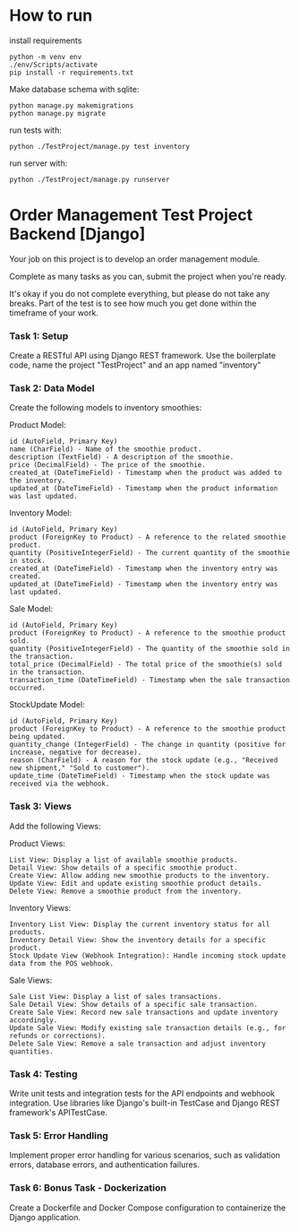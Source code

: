# How to run
install requirements
```
python -m venv env
./env/Scripts/activate
pip install -r requirements.txt
```

Make database schema with sqlite: 

```
python manage.py makemigrations
python manage.py migrate
```
run tests with:
```
python ./TestProject/manage.py test inventory
```

run server with:
```
python ./TestProject/manage.py runserver
```


# Order Management Test Project Backend [Django]

Your job on this project is to develop an order management module.

Complete as many tasks as you can, submit the project when you're ready. 

It's okay if you do not complete everything, but please do not take any breaks. 
Part of the test is to see how much you get done within the timeframe of your work.

### Task 1: Setup

Create a RESTful API using Django REST framework. Use the boilerplate code, name the project "TestProject" and an app named "inventory"

### Task 2: Data Model
Create the following models to inventory smoothies:

Product Model:

```
id (AutoField, Primary Key)
name (CharField) - Name of the smoothie product.
description (TextField) - A description of the smoothie.
price (DecimalField) - The price of the smoothie.
created_at (DateTimeField) - Timestamp when the product was added to the inventory.
updated_at (DateTimeField) - Timestamp when the product information was last updated.
```

Inventory Model:

```
id (AutoField, Primary Key)
product (ForeignKey to Product) - A reference to the related smoothie product.
quantity (PositiveIntegerField) - The current quantity of the smoothie in stock.
created_at (DateTimeField) - Timestamp when the inventory entry was created.
updated_at (DateTimeField) - Timestamp when the inventory entry was last updated.
```

Sale Model:

```
id (AutoField, Primary Key)
product (ForeignKey to Product) - A reference to the smoothie product sold.
quantity (PositiveIntegerField) - The quantity of the smoothie sold in the transaction.
total_price (DecimalField) - The total price of the smoothie(s) sold in the transaction.
transaction_time (DateTimeField) - Timestamp when the sale transaction occurred.
```


StockUpdate Model:

```
id (AutoField, Primary Key)
product (ForeignKey to Product) - A reference to the smoothie product being updated.
quantity_change (IntegerField) - The change in quantity (positive for increase, negative for decrease).
reason (CharField) - A reason for the stock update (e.g., "Received new shipment," "Sold to customer").
update_time (DateTimeField) - Timestamp when the stock update was received via the webhook.
```

### Task 3: Views
Add the following Views:

Product Views:

```
List View: Display a list of available smoothie products.
Detail View: Show details of a specific smoothie product.
Create View: Allow adding new smoothie products to the inventory.
Update View: Edit and update existing smoothie product details.
Delete View: Remove a smoothie product from the inventory.
```

Inventory Views:

```
Inventory List View: Display the current inventory status for all products.
Inventory Detail View: Show the inventory details for a specific product.
Stock Update View (Webhook Integration): Handle incoming stock update data from the POS webhook.
```

Sale Views:

```
Sale List View: Display a list of sales transactions.
Sale Detail View: Show details of a specific sale transaction.
Create Sale View: Record new sale transactions and update inventory accordingly.
Update Sale View: Modify existing sale transaction details (e.g., for refunds or corrections).
Delete Sale View: Remove a sale transaction and adjust inventory quantities.
```

### Task 4: Testing
Write unit tests and integration tests for the API endpoints and webhook integration. Use libraries like Django's built-in TestCase and Django REST framework's APITestCase.

### Task 5: Error Handling
Implement proper error handling for various scenarios, such as validation errors, database errors, and authentication failures.

### Task 6: Bonus Task - Dockerization

Create a Dockerfile and Docker Compose configuration to containerize the Django application.

